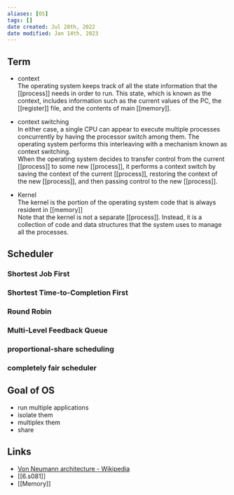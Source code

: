 ```yaml
---
aliases: [OS]
tags: [] 
date created: Jul 28th, 2022
date modified: Jan 14th, 2023
---
```


## Term
- context  
The operating system keeps track of all the state information that the [[process]] needs in order to run. This state, which is known as the context, includes information such as the current values of the PC, the [[register]] file, and the contents of main [[memory]].

- context switching  
In either case, a single CPU can appear to execute multiple processes concurrently by having the processor switch among them. The operating system performs this interleaving with a mechanism known as context switching.  
When the operating system decides to transfer control from the current [[process]] to some new [[process]], it performs a context switch by saving the context of the current [[process]], restoring the context of the new [[process]], and then passing control to the new [[process]].

- Kernel  
The kernel is the portion of the operating system code that is always resident in [[memory]]  
Note that the kernel is not a separate [[process]]. Instead, it is a collection of code and data structures that the system uses to manage all the processes.

## Scheduler

### Shortest Job First

### Shortest Time-to-Completion First

### Round Robin

### Multi-Level Feedback Queue

### proportional-share scheduling

### completely fair scheduler

## Goal of OS
- run multiple applications
- isolate them
- multiplex them
- share

## Links
- [Von Neumann architecture - Wikipedia](https://en.wikipedia.org/wiki/Von_Neumann_architecture)
- [[6.s081]]
- [[Memory]]